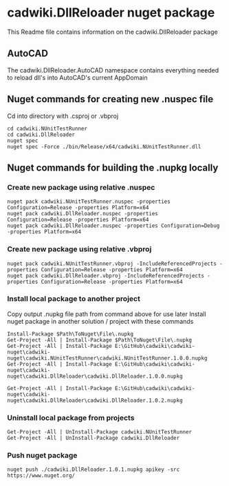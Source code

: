 # cadwiki.DllReloader nuget package
This Readme file contains information on the cadwiki.DllReloader package

## AutoCAD
The cadwiki.DllReloader.AutoCAD namespace contains everything needed to reload dll's into AutoCAD's current AppDomain


## Nuget commands for creating new .nuspec file  
Cd into directory with .csproj or .vbproj  
```
cd cadwiki.NUnitTestRunner
cd cadwiki.DllReloader
nuget spec
nuget spec -Force ./bin/Release/x64/cadwiki.NUnitTestRunner.dll
```

## Nuget commands for building the .nupkg locally
### Create new package using relative .nuspec
```
nuget pack cadwiki.NUnitTestRunner.nuspec -properties Configuration=Release -properties Platform=x64
nuget pack cadwiki.DllReloader.nuspec -properties Configuration=Release -properties Platform=x64
nuget pack cadwiki.DllReloader.nuspec -properties Configuration=Debug -properties Platform=x64
```
### Create new package using relative .vbproj
```
nuget pack cadwiki.NUnitTestRunner.vbproj -IncludeReferencedProjects -properties Configuration=Release -properties Platform=x64
nuget pack cadwiki.DllReloader.vbproj -IncludeReferencedProjects -properties Configuration=Release -properties Platform=x64
```

### Install local package to another project
Copy output .nupkg file path from command above for use later
Install nuget package in another solution / project with these commands 

```
Install-Package $Path\ToNuget\File\.nupkg
Get-Project -All | Install-Package $Path\ToNuget\File\.nupkg
Get-Project -All | Install-Package E:\GitHub\cadwiki\cadwiki-nuget\cadwiki-nuget\cadwiki.NUnitTestRunner\cadwiki.NUnitTestRunner.1.0.0.nupkg
Get-Project -All | Install-Package E:\GitHub\cadwiki\cadwiki-nuget\cadwiki-nuget\cadwiki.DllReloader\cadwiki.DllReloader.1.0.0.nupkg

Get-Project -All | Install-Package E:\GitHub\cadwiki\cadwiki-nuget\cadwiki-nuget\cadwiki.DllReloader\cadwiki.DllReloader.1.0.2.nupkg
```

### Uninstall local package from projects
```
Get-Project -All | UnInstall-Package cadwiki.NUnitTestRunner
Get-Project -All | UnInstall-Package cadwiki.DllReloader
```


### Push nuget package 
```  
nuget push ./cadwiki.DllReloader.1.0.1.nupkg apikey -src https://www.nuget.org/  
```